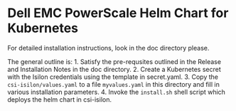 # Dell EMC PowerScale Helm Chart for Kubernetes

For detailed installation instructions, look in the doc directory please.

The general outline is:
    1. Satisfy the pre-requsites outlined in the Release and Installation Notes in the doc directory.
    2. Create a Kubernetes secret with the Isilon credentials using the template in secret.yaml.
    3. Copy the `csi-isilon/values.yaml` to a file  `myvalues.yaml` in this directory and fill in various installation parameters.
    4. Invoke the `install.sh` shell script which deploys the helm chart in csi-isilon.
